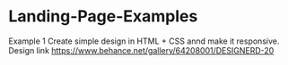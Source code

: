 # Landing-Page-Examples

Example 1
Create simple design in HTML + CSS annd make it responsive.  
Design link
https://www.behance.net/gallery/64208001/DESIGNERD-20
